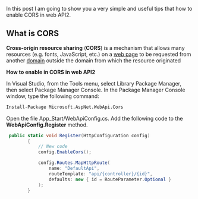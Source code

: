 In this post I am going to show you a very simple and useful tips that how to enable CORS in web API2.  
## What is CORS
**Cross-origin resource sharing** (**CORS**) is a mechanism that allows many resources (e.g. fonts, JavaScript, etc.) on a [web page](http://en.wikipedia.org/wiki/Web_page) to be requested from another [domain](http://en.wikipedia.org/wiki/Domain_name) outside the domain from which the resource originated  

**How to enable in CORS in web API2**  

In Visual Studio, from the Tools menu, select Library Package Manager, then select Package Manager Console. In the Package Manager Console window, type the following command:

``` bash
Install-Package Microsoft.AspNet.WebApi.Cors
```
Open the file App_Start/WebApiConfig.cs. Add the following code to the **WebApiConfig.Register** method.  
``` csharp
 public static void Register(HttpConfiguration config)
        {
            // New code
            config.EnableCors();

            config.Routes.MapHttpRoute(
                name: "DefaultApi",
                routeTemplate: "api/{controller}/{id}",
                defaults: new { id = RouteParameter.Optional }
            );
        }
  ```
<!--stackedit_data:
eyJoaXN0b3J5IjpbLTE4NTc1NDIzMjRdfQ==
-->